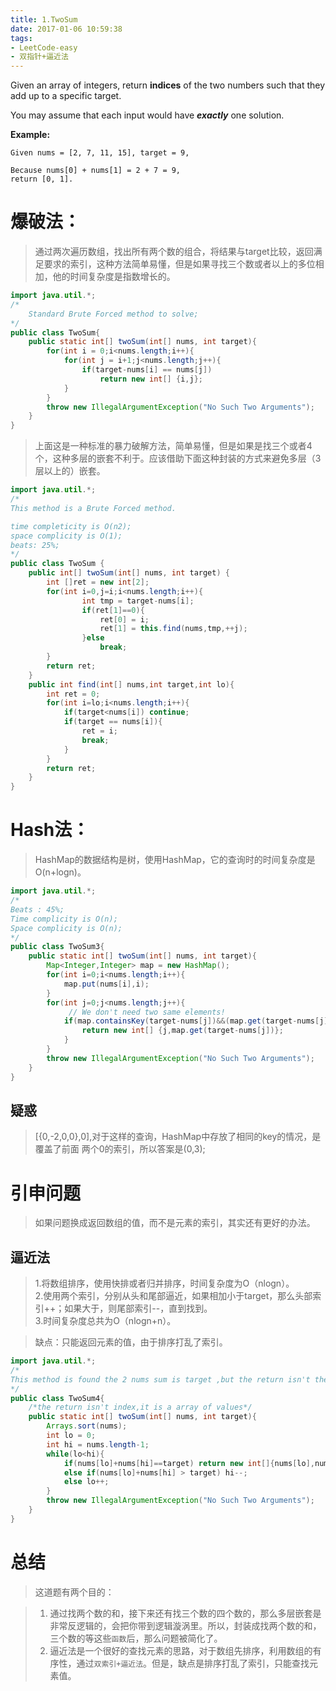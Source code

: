 ```yaml
---
title: 1.TwoSum
date: 2017-01-06 10:59:38
tags:
- LeetCode-easy
- 双指针+逼近法
---
```


Given an array of integers, return **indices** of the two numbers such that they add up to a specific target.

You may assume that each input would have ***exactly*** one solution.

**Example:**

	Given nums = [2, 7, 11, 15], target = 9,

	Because nums[0] + nums[1] = 2 + 7 = 9,
	return [0, 1].

<!--more-->

# 爆破法：
>通过两次遍历数组，找出所有两个数的组合，将结果与target比较，返回满足要求的索引，这种方法简单易懂，但是如果寻找三个数或者以上的多位相加，他的时间复杂度是指数增长的。

```java
import java.util.*;
/*
	Standard Brute Forced method to solve;
*/
public class TwoSum{
	public static int[] twoSum(int[] nums, int target){
		for(int i = 0;i<nums.length;i++){
			for(int j = i+1;j<nums.length;j++){
				if(target-nums[i] == nums[j])
					return new int[] {i,j};
			}
		}
		throw new IllegalArgumentException("No Such Two Arguments");
	}
}
```

>上面这是一种标准的暴力破解方法，简单易懂，但是如果是找三个或者4个，这种多层的嵌套不利于。应该借助下面这种封装的方式来避免多层（3层以上的）嵌套。

```java
import java.util.*;
/*
This method is a Brute Forced method.

time completicity is O(n2);
space complicity is O(1);
beats: 25%;
*/
public class TwoSum {
    public int[] twoSum(int[] nums, int target) {
    	int []ret = new int[2];
    	for(int i=0,j=i;i<nums.length;i++){
    			int tmp = target-nums[i];
    			if(ret[1]==0){
    				ret[0] = i; 
					ret[1] = this.find(nums,tmp,++j);
    			}else
    				break;
    	}
    	return ret;
    }
    public int find(int[] nums,int target,int lo){
    	int ret = 0;
    	for(int i=lo;i<nums.length;i++){
    		if(target<nums[i]) continue;
    		if(target == nums[i]){
    			ret = i;
    			break;
    		}
        }
        return ret;
    } 
}
```

# Hash法：
>HashMap的数据结构是树，使用HashMap，它的查询时的时间复杂度是O(n+logn)。<br/>

```java
import java.util.*;
/*
Beats : 45%;
Time complicity is O(n);
Space complicity is O(n);
*/
public class TwoSum3{
	public static int[] twoSum(int[] nums, int target){
		Map<Integer,Integer> map = new HashMap();
		for(int i=0;i<nums.length;i++){
			map.put(nums[i],i);
		}
		for(int j=0;j<nums.length;j++){
			 // We don't need two same elements!
			if(map.containsKey(target-nums[j])&&(map.get(target-nums[j])!=j)){
				return new int[] {j,map.get(target-nums[j])};
			}
		}
		throw new IllegalArgumentException("No Such Two Arguments");
	}
}
```

## 疑惑

>[{0,-2,0,0},0],对于这样的查询，HashMap中存放了相同的key的情况，是覆盖了前面
两个0的索引，所以答案是(0,3);


# 引申问题

>如果问题换成返回数组的值，而不是元素的索引，其实还有更好的办法。

## 逼近法
>1.将数组排序，使用快排或者归并排序，时间复杂度为O（nlogn）。<br>
2.使用两个索引，分别从头和尾部逼近，如果相加小于target，那么头部索引++；如果大于，则尾部索引--，直到找到。<br>
3.时间复杂度总共为O（nlogn+n）。<br>

>缺点：只能返回元素的值，由于排序打乱了索引。

```java
import java.util.*;
/*
This method is found the 2 nums sum is target ,but the return isn't the index!
*/
public class TwoSum4{
	/*the return isn't index,it is a array of values*/
	public static int[] twoSum(int[] nums, int target){
		Arrays.sort(nums);
		int lo = 0;
		int hi = nums.length-1;
		while(lo<hi){
			if(nums[lo]+nums[hi]==target) return new int[]{nums[lo],nums[hi]};
			else if(nums[lo]+nums[hi] > target) hi--;
			else lo++;
		}
		throw new IllegalArgumentException("No Such Two Arguments");
	}
}
```

# 总结

>这道题有两个目的：

>1. 通过找两个数的和，接下来还有找三个数的四个数的，那么多层嵌套是非常反逻辑的，会把你带到逻辑漩涡里。所以，封装成找两个数的和，三个数的等这些`函数`后，那么问题被简化了。
>2. 逼近法是一个很好的查找元素的思路，对于数组先排序，利用数组的有序性，通过`双索引+逼近法`。但是，缺点是排序打乱了索引，只能查找元素值。